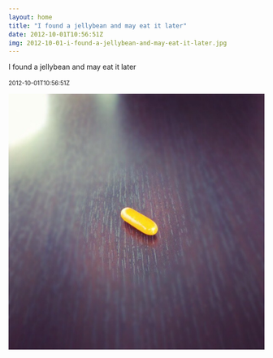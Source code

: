 ```yaml
---
layout: home
title: "I found a jellybean and may eat it later"
date: 2012-10-01T10:56:51Z
img: 2012-10-01-i-found-a-jellybean-and-may-eat-it-later.jpg
---
```


I found a jellybean and may eat it later

<small>2012-10-01T10:56:51Z</small>

![I found a jellybean and may eat it later](2012-10-01-i-found-a-jellybean-and-may-eat-it-later.jpg)
